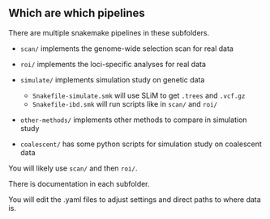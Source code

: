 ## Which are which pipelines

There are multiple snakemake pipelines in these subfolders.

- `scan/` implements the genome-wide selection scan for real data

- `roi/` implements the loci-specific analyses for real data

- `simulate/` implements simulation study on genetic data
  - `Snakefile-simulate.smk` will use SLiM to get `.trees` and `.vcf.gz`
  - `Snakefile-ibd.smk` will run scripts like in `scan/` and `roi/`

- `other-methods/` implements other methods to compare in simulation study

- `coalescent/` has some python scripts for simulation study on coalescent data 

You will likely use `scan/` and then `roi/`.

There is documentation in each subfolder.

You will edit the .yaml files to adjust settings and direct paths to where data is.